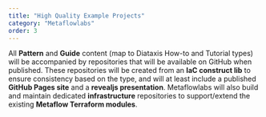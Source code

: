 ```yaml
---
title: "High Quality Example Projects"
category: "Metaflowlabs"
order: 3
---
```


All **Pattern** and **Guide** content (map to Diataxis How-to and Tutorial types) will be accompanied by repositories that will be available on GitHub when published. These repositories will be created from an **IaC construct lib** to ensure consistency based on the type, and will at least include a published **GitHub Pages site** and a **revealjs presentation**. Metaflowlabs will also build and maintain dedicated **infrastructure** repositories to support/extend the existing **Metaflow Terraform modules**.

